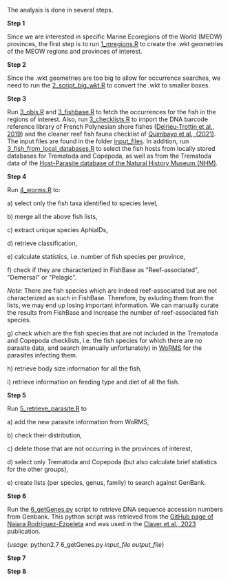 The analysis is done in several steps. 

**Step 1**

Since we are interested in specific Marine Ecoregions of the World (MEOW) provinces, the first step is to run [1_mregions.R](https://github.com/cpavloud/LabEx_CORAIL/blob/main/scripts/1_mregions.R) to create the .wkt geometries of the MEOW regions and provinces of interest.

**Step 2**

Since the .wkt geometries are too big to allow for occurrence searches, we need to run the [2_script_big_wkt.R](https://github.com/cpavloud/LabEx_CORAIL/blob/main/scripts/2_script_big_wkt.R) to convert the .wkt to smaller boxes. 

**Step 3**

Run [3_obis.R](https://github.com/cpavloud/LabEx_CORAIL/blob/main/scripts/3_obis.R) and [3_fishbase.R](https://github.com/cpavloud/LabEx_CORAIL/blob/main/scripts/3_fishbase.R) to fetch the occurrences for the fish in the regions of interest.
Also, run [3_checklists.R](https://github.com/cpavloud/LabEx_CORAIL/blob/main/scripts/3_checklists.R) to import the DNA barcode reference library of French Polynesian shore fishes ([Delrieu-Trottin et al., 2019](https://doi.org/10.1038/s41597-019-0123-5)) and the cleaner reef fish fauna checklist of [Quimbayo et al., (2021)](https://doi.org/10.1111/jbi.14214). The input files are found in the folder [input_files](https://github.com/cpavloud/LabEx_CORAIL/tree/main/input_files/).
In addition, run [3_fish_from_local_databases.R](https://github.com/cpavloud/LabEx_CORAIL/blob/main/scripts/3_fish_from_local_databases.R) to select the fish hosts from locally stored databases for Trematoda and Copepoda, as well as from the Trematoda data of the [Host-Parasite database of the Natural History Museum (NHM)](https://www.nhm.ac.uk/research-curation/scientific-resources/taxonomy-systematics/host-parasites/database/index.jsp).

**Step 4**

Run [4_worms.R](https://github.com/cpavloud/LabEx_CORAIL/blob/main/scripts/4_worms.R) to:

a) select only the fish taxa identified to species level,

b) merge all the above fish lists,

c) extract unique species AphiaIDs, 

d) retrieve classification,

e) calculate statistics, i.e. number of fish species per province,

f) check if they are characterized in FishBase as "Reef-associated", "Demersal" or "Pelagic".

*Note*: There are fish species which are indeed reef-associated but are not characterized as such in FishBase. Therefore, by exluding them from the lists, we may end up losing important information. We can manually curate the results from FishBase and increase the number of reef-associated fish species. 

g) check which are the fish species that are not included in the Trematoda and Copepoda checklists, i.e. the fish species for which there are no parasite data, and search (manually unfortunately) in [WoRMS](https://www.marinespecies.org/index.php) for the parasites infecting them. 

h) retrieve body size information for all the fish, 

i) retrieve information on feeding type and diet of all the fish. 

**Step 5**

Run [5_retrieve_parasite.R](https://github.com/cpavloud/LabEx_CORAIL/blob/main/scripts/5_retrieve_parasite.R) to 

a) add the new parasite information from WoRMS, 

b) check their distribution, 

c) delete those that are not occurring in the provinces of interest,

d) select only Trematoda and Copepoda (but also calculate brief statistics for the other groups), 

e) create lists (per species, genus, family) to search against GenBank. 

**Step 6**

Run the [6_getGenes.py](https://github.com/cpavloud/LabEx_CORAIL/blob/main/scripts/6_getGenes.py) script to retrieve DNA sequence accession numbers from Genbank. 
This python script was retrieved from the [GitHub page of Naiara Rodríguez-Ezpeleta](https://github.com/rodriguez-ezpeleta/NEA_fish_DB) and was used in the [Claver et al., 2023](https://doi.org/10.1002/edn3.433) publication. 

(*usage*: python2.7 6_getGenes.py *input_file* *output_file*)

**Step 7**



**Step 8**
